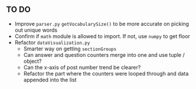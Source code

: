 ## TO DO

- Improve `parser.py` `getVocabularySize()` to be more accurate on picking out unique words
- Confirm if `math` module is allowed to import. If not, use `numpy` to get floor
- Refactor `dataVisualization.py`
  - Smarter way on getting `sectionGroups`
  - Can answer and question counters merge into one and use tuple / object?
  - Can the x-axis of post number trend be clearer?
  - Refactor the part where the counters were looped through and data appended into the list
